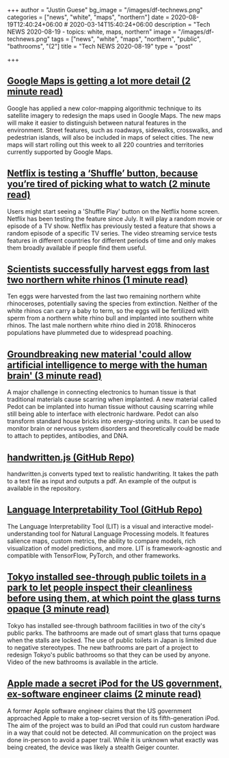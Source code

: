 +++
author = "Justin Guese"
bg_image = "/images/df-technews.png"
categories = ["news", "white", "maps", "northern"]
date = 2020-08-19T12:40:24+06:00 # 2020-03-14T15:40:24+06:00
description = "Tech NEWS 2020-08-19 - topics: white, maps, northern"
image = "/images/df-technews.png"
tags = ["news", "white", "maps", "northern", "public", "bathrooms", "(2"]
title = "Tech NEWS 2020-08-19"
type = "post"

+++

## [Google Maps is getting a lot more detail (2 minute read)](https://www.theverge.com/2020/8/18/21373363/google-maps-redesign-detail-natural-features-environment?scrolla=5eb6d68b7fedc32c19ef33b4/1/01000174063245d9-1b826ac3-6340-4793-9c90-c17c05d83a73-000000/HbGLEqCbgjBq_M5jEYq3rm_ph7InXpHdFTzfzObYsfM=154)

Google has applied a new color-mapping algorithmic technique to its satellite imagery to redesign the maps used in Google Maps. The new maps will make it easier to distinguish between natural features in the environment. Street features, such as roadways, sidewalks, crosswalks, and pedestrian islands, will also be included in maps of select cities. The new maps will start rolling out this week to all 220 countries and territories currently supported by Google Maps.

## [Netflix is testing a ‘Shuffle’ button, because you’re tired of picking what to watch (2 minute read)](https://www.theverge.com/2020/8/18/21374543/netflix-shuffle-play-test-random-tv-movies/1/01000174063245d9-1b826ac3-6340-4793-9c90-c17c05d83a73-000000/B-GIwUq59qnj_0KTnQ7EexlgYp0gKShL0V7CH_eNLxg=154)

Users might start seeing a 'Shuffle Play' button on the Netflix home screen. Netflix has been testing the feature since July. It will play a random movie or episode of a TV show. Netflix has previously tested a feature that shows a random episode of a specific TV series. The video streaming service tests features in different countries for different periods of time and only makes them broadly available if people find them useful.

## [Scientists successfully harvest eggs from last two northern white rhinos (1 minute read)](https://thehill.com/blogs/blog-briefing-room/news/512608-scientists-successfully-harvest-eggs-from-last-2-northern-white/1/01000174063245d9-1b826ac3-6340-4793-9c90-c17c05d83a73-000000/xmnq08Y4pbmlPvlpPWDj4CAKYJeiIjgpS8k9GV7kvbU=154)

Ten eggs were harvested from the last two remaining northern white rhinoceroses, potentially saving the species from extinction. Neither of the white rhinos can carry a baby to term, so the eggs will be fertilized with sperm from a northern white rhino bull and implanted into southern white rhinos. The last male northern white rhino died in 2018. Rhinoceros populations have plummeted due to widespread poaching.

## [Groundbreaking new material 'could allow artificial intelligence to merge with the human brain' (3 minute read)](https://www.independent.co.uk/life-style/gadgets-and-tech/news/artificial-intelligence-brain-computer-cyborg-elon-musk-neuralink-a9673261.html?amp&utm_source=reddit.com/1/01000174063245d9-1b826ac3-6340-4793-9c90-c17c05d83a73-000000/yDe7ATNUowAfKp-xmvVUmBcOracKutq4cplOva7ruNA=154)

A major challenge in connecting electronics to human tissue is that traditional materials cause scarring when implanted. A new material called Pedot can be implanted into human tissue without causing scarring while still being able to interface with electronic hardware. Pedot can also transform standard house bricks into energy-storing units. It can be used to monitor brain or nervous system disorders and theoretically could be made to attach to peptides, antibodies, and DNA.

## [handwritten.js (GitHub Repo)](https://github.com/alias-rahil/handwritten.js#README.md/1/01000174063245d9-1b826ac3-6340-4793-9c90-c17c05d83a73-000000/KE9BGy1oPrRUOyrVh5Gpp0hAeve6EGC0KH_UjJhasz0=154)

handwritten.js converts typed text to realistic handwriting. It takes the path to a text file as input and outputs a pdf. An example of the output is available in the repository.

## [Language Interpretability Tool (GitHub Repo)](https://github.com/PAIR-code/lit/1/01000174063245d9-1b826ac3-6340-4793-9c90-c17c05d83a73-000000/DdeuWwV5wxr2-HXIHoWZG9cNMDbbM4kj9OQV25xeGnY=154)

The Language Interpretability Tool (LIT) is a visual and interactive model-understanding tool for Natural Language Processing models. It features salience maps, custom metrics, the ability to compare models, rich visualization of model predictions, and more. LIT is framework-agnostic and compatible with TensorFlow, PyTorch, and other frameworks.

## [Tokyo installed see-through public toilets in a park to let people inspect their cleanliness before using them, at which point the glass turns opaque (3 minute read)](https://www.businessinsider.com/tokyo-see-through-public-toilets-inspect-cleanliness-2020-8/1/01000174063245d9-1b826ac3-6340-4793-9c90-c17c05d83a73-000000/mA5q_5nQP39ZiBMZZ0YNQUqjfP9_lxmRFkVRivMEhMQ=154)

Tokyo has installed see-through bathroom facilities in two of the city's public parks. The bathrooms are made out of smart glass that turns opaque when the stalls are locked. The use of public toilets in Japan is limited due to negative stereotypes. The new bathrooms are part of a project to redesign Tokyo's public bathrooms so that they can be used by anyone. Video of the new bathrooms is available in the article.

## [Apple made a secret iPod for the US government, ex-software engineer claims (2 minute read)](https://www.independent.co.uk/life-style/gadgets-and-tech/news/apple-secret-ipod-us-government-software-engineer-a9675646.html/1/01000174063245d9-1b826ac3-6340-4793-9c90-c17c05d83a73-000000/BwDkT9rxUTyc9Ye8L03yovLHjz9X0RZKRQVxUtvmrs4=154)

A former Apple software engineer claims that the US government approached Apple to make a top-secret version of its fifth-generation iPod. The aim of the project was to build an iPod that could run custom hardware in a way that could not be detected. All communication on the project was done in-person to avoid a paper trail. While it is unknown what exactly was being created, the device was likely a stealth Geiger counter.

